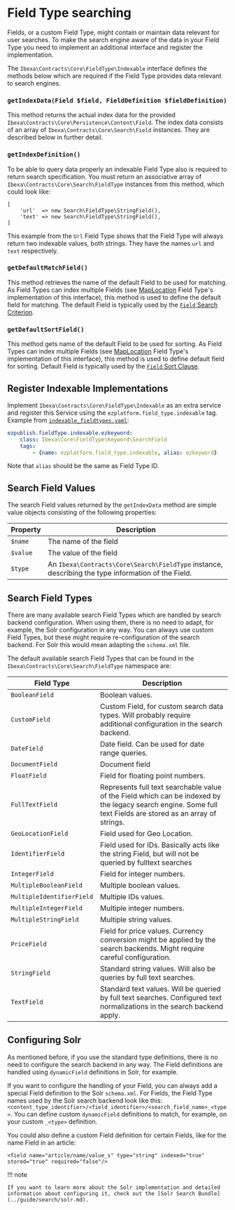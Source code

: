 # Field Type searching

Fields, or a custom Field Type, might contain or maintain data relevant for user searches.
To make the search engine aware of the data in your Field Type you need to implement an additional interface and register the implementation.

The `Ibexa\Contracts\Core\FieldType\Indexable` interface defines the methods below which are required if the Field Type provides data relevant to search engines.

### `getIndexData(Field $field, FieldDefinition $fieldDefinition)`

This method returns the actual index data for the provided `Ibexa\Contracts\Core\Persistence\Content\Field`. The index data consists of an array of `Ibexa\Contracts\Core\Search\Field` instances. They are described below in further detail.

### `getIndexDefinition()`

To be able to query data properly an indexable Field Type also is required to return search specification. You must return an associative array of `Ibexa\Contracts\Core\Search\FieldType` instances from this method, which could look like:

```
[
    'url'  => new Search\FieldType\StringField(),
    'text' => new Search\FieldType\StringField(),
]
```

This example from the `Url` Field Type shows that the Field Type will always return two indexable values, both strings. They have the names `url` and `text` respectively.

### `getDefaultMatchField()`

This method retrieves the name of the default Field to be used for matching. As Field Types can index multiple Fields (see [MapLocation](field_types_reference/maplocationfield.md) Field Type's implementation of this interface), this method is used to define the default field for matching. The default Field is typically used by the [`Field` Search Criterion](../guide/search/criteria_reference/field_criterion.md).

### `getDefaultSortField()`

This method gets name of the default Field to be used for sorting. As Field Types can index multiple Fields (see [MapLocation](field_types_reference/maplocationfield.md) Field Type's implementation of this interface), this method is used to define default field for sorting. Default Field is typically used by the [`Field` Sort Clause](../guide/search/sort_clause_reference/field_sort_clause.md).

## Register Indexable Implementations

Implement `Ibexa\Contracts\Core\FieldType\Indexable` as an extra service and register this Service using the `ezplatform.field_type.indexable` tag. Example from [`indexable_fieldtypes.yaml`](https://github.com/ibexa/core/blob/main/src/lib/Resources/settings/indexable_fieldtypes.yml):

``` yaml
ezpublish.fieldType.indexable.ezkeyword:
    class: Ibexa\Core\FieldType\Keyword\SearchField
    tags:
        - {name: ezplatform.field_type.indexable, alias: ezkeyword}
```

Note that `alias` should be the same as Field Type ID.

## Search Field Values

The search Field values returned by the `getIndexData` method are simple value objects consisting of the following properties:

|Property|Description|
|--------|-----------|
|`$name`|The name of the field|
|`$value`|The value of the field|
|`$type`|An `Ibexa\Contracts\Core\Search\FieldType` instance, describing the type information of the Field.|

## Search Field Types

There are many available search Field Types which are handled by search backend configuration. When using them, there is no need to adapt, for example, the Solr configuration in any way. You can always use custom Field Types, but these might require re-configuration of the search backend. For Solr this would mean adapting the `schema.xml` file.

The default available search Field Types that can be found in the `Ibexa\Contracts\Core\Search\FieldType` namespace are:

|Field Type|Description|
|--------|-----------|
|`BooleanField`|Boolean values.|
|`CustomField`|Custom Field, for custom search data types. Will probably require additional configuration in the search backend.|
|`DateField`|Date field. Can be used for date range queries.|
|`DocumentField`|Document field|
|`FloatField`|Field for floating point numbers.|
|`FullTextField`|Represents full text searchable value of the Field which can be indexed by the legacy search engine. Some full text Fields are stored as an array of strings.|
|`GeoLocationField`|Field used for Geo Location.|
|`IdentifierField`|Field used for IDs. Basically acts like the string Field, but will not be queried by fulltext searches|
|`IntegerField`|Field for integer numbers.|
|`MultipleBooleanField`|Multiple boolean values.|
|`MultipleIdentifierField`|Multiple IDs values.|
|`MultipleIntegerField`|Multiple integer numbers.|
|`MultipleStringField`|Multiple string values.|
|`PriceField`|Field for price values. Currency conversion might be applied by the search backends. Might require careful configuration.|
|`StringField`|Standard string values. Will also be queries by full text searches.|
|`TextField`|Standard text values. Will be queried by full text searches. Configured text normalizations in the search backend apply.|

## Configuring Solr

As mentioned before, if you use the standard type definitions, there is no need to configure the search backend in any way.
The Field definitions are handled using `dynamicField` definitions in Solr, for example.

If you want to configure the handling of your Field, you can always add a special Field definition to the Solr `schema.xml`. For Fields, the Field Type names used by the Solr search backend look like this: `<content_type_identifier>/<field_identifier>/<search_field_name>_<type>`.
You can define custom `dynamicField` definitions to match, for example, on your custom `_<type>` definition.

You could also define a custom Field definition for certain Fields, like for the name Field in an article:

```
<field name="article/name/value_s" type="string" indexed="true" stored="true" required="false"/>
```

!!! note

    If you want to learn more about the Solr implementation and detailed information about configuring it, check out the [Solr Search Bundle](../guide/search/solr.md).
